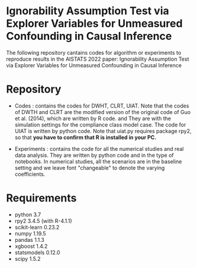 # Ignorability Assumption Test via Explorer Variables for Unmeasured Confounding in Causal Inference

The following repository cantains codes for algorithm or experiments to reproduce results in the AISTATS 2022 paper: Ignorability Assumption Test via Explorer Variables for Unmeasured Confounding in Causal Inference

Repository 
===========

* Codes : contains the codes for DWHT, CLRT, UIAT. Note that the codes of DWTH and CLRT are the modified version of the original code of Guo et al. (2014), which are written by R code. and They are with the simulation settings for the compliance class model case. The code for UIAT is written by python code. Note that uiat.py requires package rpy2, so that **you have to confirm that R is installed in your PC.**

* Experiments : contains the code for all the numerical studies and real data analysis. They are written by python code and in the type of notebooks. In numerical studies, all the scenarios are in the baseline setting and we leave font "changeable" to denote the varying coefficients.



Requirements
=============

* python 3.7
* rpy2 3.4.5 (with R-4.1.1)
* scikit-learn 0.23.2
* numpy 1.19.5
* pandas 1.1.3
* xgboost 1.4.2
* statsmodels 0.12.0
* scipy 1.5.2
